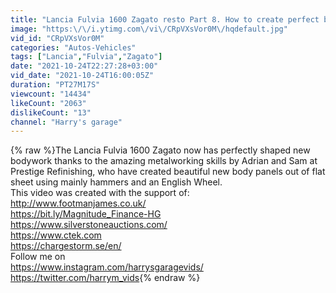 ```yaml
---
title: "Lancia Fulvia 1600 Zagato resto Part 8. How to create perfect bodywork from flat metal sheet"
image: "https:\/\/i.ytimg.com\/vi\/CRpVXsVor0M\/hqdefault.jpg"
vid_id: "CRpVXsVor0M"
categories: "Autos-Vehicles"
tags: ["Lancia","Fulvia","Zagato"]
date: "2021-10-24T22:27:28+03:00"
vid_date: "2021-10-24T16:00:05Z"
duration: "PT27M17S"
viewcount: "14434"
likeCount: "2063"
dislikeCount: "13"
channel: "Harry's garage"
---
```

{% raw %}The Lancia Fulvia 1600 Zagato now has perfectly shaped new bodywork thanks to the amazing metalworking skills by Adrian and Sam at Prestige Refinishing, who have created beautiful new body panels out of flat sheet using mainly hammers and an English Wheel.<br />This video was created with the support of:<br /><a rel="nofollow" target="blank" href="http://www.footmanjames.co.uk/">http://www.footmanjames.co.uk/</a><br /><a rel="nofollow" target="blank" href="https://bit.ly/Magnitude_Finance-HG">https://bit.ly/Magnitude_Finance-HG</a><br /><a rel="nofollow" target="blank" href="https://www.silverstoneauctions.com/">https://www.silverstoneauctions.com/</a><br /><a rel="nofollow" target="blank" href="https://www.ctek.com">https://www.ctek.com</a><br /><a rel="nofollow" target="blank" href="https://chargestorm.se/en/">https://chargestorm.se/en/</a><br />Follow me on <br /><a rel="nofollow" target="blank" href="https://www.instagram.com/harrysgaragevids/">https://www.instagram.com/harrysgaragevids/</a><br /><a rel="nofollow" target="blank" href="https://twitter.com/harrym_vids">https://twitter.com/harrym_vids</a>{% endraw %}
